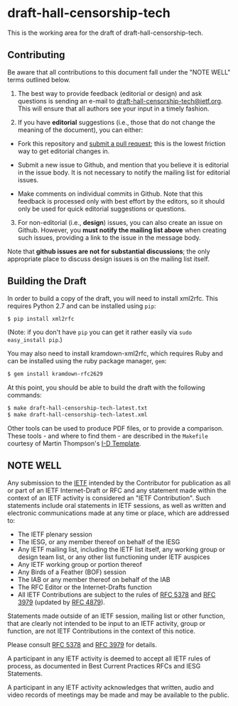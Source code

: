 # draft-hall-censorship-tech

This is the working area for the draft of draft-hall-censorship-tech.

## Contributing

Be aware that all contributions to this document fall under the "NOTE
WELL" terms outlined below.

1. The best way to provide feedback (editorial or design) and ask
questions is sending an e-mail to draft-hall-censorship-tech@ietf.org.
This will ensure that all authors see your input in a timely fashion.

2. If you have **editorial** suggestions (i.e., those that do not
change the meaning of the document), you can either:

  * Fork this repository and [submit a pull
  request](https://help.github.com/articles/fork-a-repo/); this is the
  lowest friction way to get editorial changes in.

  * Submit a new issue to Github, and mention that you believe it is
  editorial in the issue body. It is not necessary to notify the
  mailing list for editorial issues.

  * Make comments on individual commits in Github. Note that this
  feedback is processed only with best effort by the editors, so it
  should only be used for quick editorial suggestions or questions.

3. For non-editorial (i.e., **design**) issues, you can also create an
issue on Github. However, you **must notify the mailing list above**
when creating such issues, providing a link to the issue in the
message body.

  Note that **github issues are not for substantial discussions**; the
  only appropriate place to discuss design issues is on the mailing
  list itself.


## Building the Draft

In order to build a copy of the draft, you will need to install
xml2rfc.  This requires Python 2.7 and can be installed using `pip`:

```sh
$ pip install xml2rfc
```

(Note: if you don't have `pip` you can get it rather easily via `sudo
easy_install pip`.)

You may also need to install kramdown-xml2rfc, which requires Ruby and
can be installed using the ruby package manager, `gem`:

```sh
$ gem install kramdown-rfc2629
```

At this point, you should be able to build the draft with the
following commands:

```sh
$ make draft-hall-censorship-tech-latest.txt
$ make draft-hall-censorship-tech-latest.xml
```

Other tools can be used to produce PDF files, or to provide a
comparison.  These tools - and where to find them - are described in
the `Makefile` courtesy of Martin Thompson's [I-D
Template](https://github.com/martinthomson/i-d-template).


## NOTE WELL

Any submission to the [IETF](https://www.ietf.org/) intended by the
Contributor for publication as all or part of an IETF Internet-Draft
or RFC and any statement made within the context of an IETF activity
is considered an "IETF Contribution". Such statements include oral
statements in IETF sessions, as well as written and electronic
communications made at any time or place, which are addressed to:

 * The IETF plenary session
 * The IESG, or any member thereof on behalf of the IESG
 * Any IETF mailing list, including the IETF list itself, any working group
   or design team list, or any other list functioning under IETF auspices
 * Any IETF working group or portion thereof
 * Any Birds of a Feather (BOF) session
 * The IAB or any member thereof on behalf of the IAB
 * The RFC Editor or the Internet-Drafts function
 * All IETF Contributions are subject to the rules of
   [RFC 5378](https://tools.ietf.org/html/rfc5378) and
   [RFC 3979](https://tools.ietf.org/html/rfc3979)
   (updated by [RFC 4879](https://tools.ietf.org/html/rfc4879)).

Statements made outside of an IETF session, mailing list or other
function, that are clearly not intended to be input to an IETF
activity, group or function, are not IETF Contributions in the context
of this notice.

Please consult [RFC 5378](https://tools.ietf.org/html/rfc5378) and
[RFC 3979](https://tools.ietf.org/html/rfc3979) for details.

A participant in any IETF activity is deemed to accept all IETF rules
of process, as documented in Best Current Practices RFCs and IESG
Statements.

A participant in any IETF activity acknowledges that written, audio
and video records of meetings may be made and may be available to the
public.

